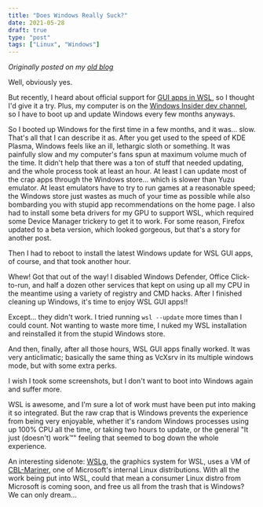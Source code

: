 ```yaml
---
title: "Does Windows Really Suck?"
date: 2021-05-28
draft: true
type: "post"
tags: ["Linux", "Windows"]
---
```



*Originally posted on my [old blog](https://git.exozy.me/Ta180m/blog/src/branch/main/_posts/2021-05-28-does-windows-really-suck.md)*


Well, obviously yes.

But recently, I heard about official support for [GUI apps in WSL](https://docs.microsoft.com/en-us/windows/wsl/tutorials/gui-apps), so I thought I'd give it a try. Plus, my computer is on the [Windows Insider dev channel](/posts/windows-update), so I have to boot up and update Windows every few months anyways.

So I booted up Windows for the first time in a few months, and it was... slow. That's all that I can describe it as. After you get used to the speed of KDE Plasma, Windows feels like an ill, lethargic sloth or something. It was painfully slow and my computer's fans spun at maximum volume much of the time. It didn't help that there was a ton of stuff that needed updating, and the whole process took at least an hour. At least I can update most of the crap apps through the Windows store... which is slower than Yuzu emulator. At least emulators have to try to run games at a reasonable speed; the Windows store just wastes as much of your time as possible while also bombarding you with stupid app recommendations on the home page. I also had to install some beta drivers for my GPU to support WSL, which required some Device Manager trickery to get it to work. For some reason, Firefox updated to a beta version, which looked gorgeous, but that's a story for another post.

Then I had to reboot to install the latest Windows update for WSL GUI apps, of course, and that took another hour.

Whew! Got that out of the way! I disabled Windows Defender, Office Click-to-run, and half a dozen other services that kept on using up all my CPU in the meantime using a variety of registry and CMD hacks. After I finished cleaning up Windows, it's time to enjoy WSL GUI apps!!

Except... they didn't work. I tried running `wsl --update` more times than I could count. Not wanting to waste more time, I nuked my WSL installation and reinstalled it from the stupid Windows store.

And then, finally, after all those hours, WSL GUI apps finally worked. It was very anticlimatic; basically the same thing as VcXsrv in its multiple windows mode, but with some extra perks.

I wish I took some screenshots, but I don't want to boot into Windows again and suffer more.

WSL is awesome, and I'm sure a lot of work must have been put into making it so integrated. But the raw crap that is Windows prevents the experience from being very enjoyable, whether it's random Windows processes using up 100% CPU all the time, or taking two hours to update, or the general "It just (doesn't) work™" feeling that seemed to bog down the whole experience.

An interesting sidenote: [WSLg](https://devblogs.microsoft.com/commandline/wslg-architecture/), the graphics system for WSL, uses a VM of [CBL-Mariner](https://github.com/microsoft/CBL-Mariner), one of Microsoft's internal Linux distributions. With all the work being put into WSL, could that mean a consumer Linux distro from Microsoft is coming soon, and free us all from the trash that is Windows? We can only dream...

